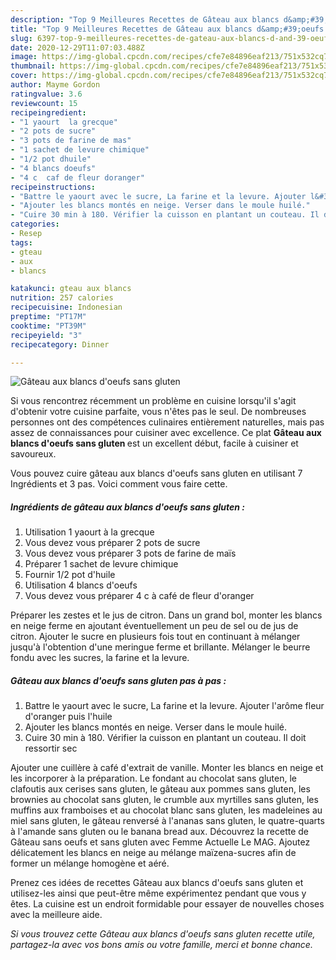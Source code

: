 ```yaml
---
description: "Top 9 Meilleures Recettes de Gâteau aux blancs d&amp;#39;oeufs sans gluten"
title: "Top 9 Meilleures Recettes de Gâteau aux blancs d&amp;#39;oeufs sans gluten"
slug: 6397-top-9-meilleures-recettes-de-gateau-aux-blancs-d-and-39-oeufs-sans-gluten
date: 2020-12-29T11:07:03.488Z
image: https://img-global.cpcdn.com/recipes/cfe7e84896eaf213/751x532cq70/gateau-aux-blancs-doeufs-sans-gluten-photo-principale-de-la-recette.jpg
thumbnail: https://img-global.cpcdn.com/recipes/cfe7e84896eaf213/751x532cq70/gateau-aux-blancs-doeufs-sans-gluten-photo-principale-de-la-recette.jpg
cover: https://img-global.cpcdn.com/recipes/cfe7e84896eaf213/751x532cq70/gateau-aux-blancs-doeufs-sans-gluten-photo-principale-de-la-recette.jpg
author: Mayme Gordon
ratingvalue: 3.6
reviewcount: 15
recipeingredient:
- "1 yaourt  la grecque"
- "2 pots de sucre"
- "3 pots de farine de mas"
- "1 sachet de levure chimique"
- "1/2 pot dhuile"
- "4 blancs doeufs"
- "4 c  caf de fleur doranger"
recipeinstructions:
- "Battre le yaourt avec le sucre, La farine et la levure. Ajouter l&#39;arôme fleur d&#39;oranger puis l&#39;huile"
- "Ajouter les blancs montés en neige. Verser dans le moule huilé."
- "Cuire 30 min à 180. Vérifier la cuisson en plantant un couteau. Il doit ressortir sec"
categories:
- Resep
tags:
- gteau
- aux
- blancs

katakunci: gteau aux blancs 
nutrition: 257 calories
recipecuisine: Indonesian
preptime: "PT17M"
cooktime: "PT39M"
recipeyield: "3"
recipecategory: Dinner

---
```



![Gâteau aux blancs d&#39;oeufs sans gluten](https://img-global.cpcdn.com/recipes/cfe7e84896eaf213/751x532cq70/gateau-aux-blancs-doeufs-sans-gluten-photo-principale-de-la-recette.jpg)

Si vous rencontrez récemment un problème en cuisine lorsqu'il s'agit d'obtenir votre cuisine parfaite, vous n'êtes pas le seul. De nombreuses personnes ont des compétences culinaires entièrement naturelles, mais pas assez de connaissances pour cuisiner avec excellence. Ce plat <strong> Gâteau aux blancs d&#39;oeufs sans gluten </strong> est un excellent début, facile à cuisiner et savoureux.

<!--inarticleads1-->

Vous pouvez cuire gâteau aux blancs d&#39;oeufs sans gluten en utilisant 7 Ingrédients et 3 pas. Voici comment vous faire cette.

##### Ingrédients de gâteau aux blancs d&#39;oeufs sans gluten :

1. Utilisation 1 yaourt à la grecque
1. Vous devez vous préparer 2 pots de sucre
1. Vous devez vous préparer 3 pots de farine de maïs
1. Préparer 1 sachet de levure chimique
1. Fournir 1/2 pot d&#39;huile
1. Utilisation 4 blancs d&#39;oeufs
1. Vous devez vous préparer 4 c à café de fleur d&#39;oranger


Préparer les zestes et le jus de citron. Dans un grand bol, monter les blancs en neige ferme en ajoutant éventuellement un peu de sel ou de jus de citron. Ajouter le sucre en plusieurs fois tout en continuant à mélanger jusqu&#39;à l&#39;obtention d&#39;une meringue ferme et brillante. Mélanger le beurre fondu avec les sucres, la farine et la levure. 

<!--inarticleads2-->

##### Gâteau aux blancs d&#39;oeufs sans gluten pas à pas :

1. Battre le yaourt avec le sucre, La farine et la levure. Ajouter l&#39;arôme fleur d&#39;oranger puis l&#39;huile
1. Ajouter les blancs montés en neige. Verser dans le moule huilé.
1. Cuire 30 min à 180. Vérifier la cuisson en plantant un couteau. Il doit ressortir sec


Ajouter une cuillère à café d&#39;extrait de vanille. Monter les blancs en neige et les incorporer à la préparation. Le fondant au chocolat sans gluten, le clafoutis aux cerises sans gluten, le gâteau aux pommes sans gluten, les brownies au chocolat sans gluten, le crumble aux myrtilles sans gluten, les muffins aux framboises et au chocolat blanc sans gluten, les madeleines au miel sans gluten, le gâteau renversé à l&#39;ananas sans gluten, le quatre-quarts à l&#39;amande sans gluten ou le banana bread aux. Découvrez la recette de Gâteau sans oeufs et sans gluten avec Femme Actuelle Le MAG. Ajoutez délicatement les blancs en neige au mélange maïzena-sucres afin de former un mélange homogène et aéré. 

<!--inarticleads1-->

<p>
Prenez ces idées de recettes Gâteau aux blancs d&#39;oeufs sans gluten et utilisez-les ainsi que peut-être même expérimentez pendant que vous y êtes. La cuisine est un endroit formidable pour essayer de nouvelles choses avec la meilleure aide.
</p>

<p>
<i>Si vous trouvez cette Gâteau aux blancs d&#39;oeufs sans gluten recette utile, partagez-la avec vos bons amis ou votre famille, merci et bonne chance.</i>
</p>

